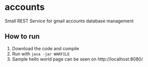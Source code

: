 # accounts
Small REST Service for gmail accounts database management
## How to run
1.  Download the code and compile
2.  Run with `java -jar WARFILE`
3.  Sample hello world page can be seen on http://localhost:8080/
